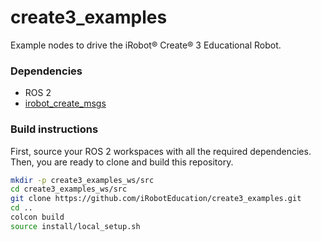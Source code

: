 # create3_examples

Example nodes to drive the iRobot® Create® 3 Educational Robot.

### Dependencies

 - ROS 2
 - [irobot_create_msgs](https://github.com/iRobotEducation/irobot_create_msgs)


### Build instructions

First, source your ROS 2 workspaces with all the required dependencies.
Then, you are ready to clone and build this repository.

```sh
mkdir -p create3_examples_ws/src
cd create3_examples_ws/src
git clone https://github.com/iRobotEducation/create3_examples.git
cd ..
colcon build
source install/local_setup.sh
```

